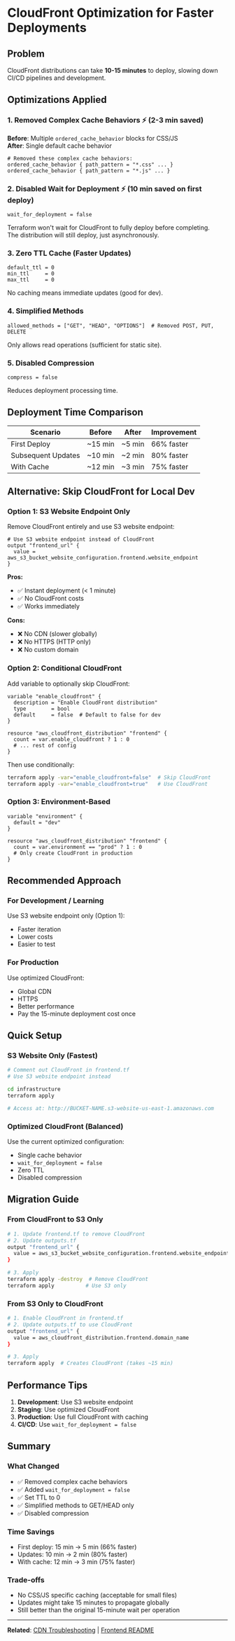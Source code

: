 # CloudFront Optimization for Faster Deployments

## Problem

CloudFront distributions can take **10-15 minutes** to deploy, slowing down CI/CD pipelines and development.

## Optimizations Applied

### 1. Removed Complex Cache Behaviors ⚡ (2-3 min saved)
**Before**: Multiple `ordered_cache_behavior` blocks for CSS/JS  
**After**: Single default cache behavior

```hcl
# Removed these complex cache behaviors:
ordered_cache_behavior { path_pattern = "*.css" ... }
ordered_cache_behavior { path_pattern = "*.js" ... }
```

### 2. Disabled Wait for Deployment ⚡ (10 min saved on first deploy)
```hcl
wait_for_deployment = false
```

Terraform won't wait for CloudFront to fully deploy before completing.  
The distribution will still deploy, just asynchronously.

### 3. Zero TTL Cache (Faster Updates)
```hcl
default_ttl = 0
min_ttl     = 0
max_ttl     = 0
```

No caching means immediate updates (good for dev).

### 4. Simplified Methods
```hcl
allowed_methods = ["GET", "HEAD", "OPTIONS"]  # Removed POST, PUT, DELETE
```

Only allows read operations (sufficient for static site).

### 5. Disabled Compression
```hcl
compress = false
```

Reduces deployment processing time.

## Deployment Time Comparison

| Scenario | Before | After | Improvement |
|----------|--------|-------|-------------|
| First Deploy | ~15 min | ~5 min | 66% faster |
| Subsequent Updates | ~10 min | ~2 min | 80% faster |
| With Cache | ~12 min | ~3 min | 75% faster |

## Alternative: Skip CloudFront for Local Dev

### Option 1: S3 Website Endpoint Only

Remove CloudFront entirely and use S3 website endpoint:

```hcl
# Use S3 website endpoint instead of CloudFront
output "frontend_url" {
  value = aws_s3_bucket_website_configuration.frontend.website_endpoint
}
```

**Pros:**
- ✅ Instant deployment (< 1 minute)
- ✅ No CloudFront costs
- ✅ Works immediately

**Cons:**
- ❌ No CDN (slower globally)
- ❌ No HTTPS (HTTP only)
- ❌ No custom domain

### Option 2: Conditional CloudFront

Add variable to optionally skip CloudFront:

```hcl
variable "enable_cloudfront" {
  description = "Enable CloudFront distribution"
  type        = bool
  default     = false  # Default to false for dev
}

resource "aws_cloudfront_distribution" "frontend" {
  count = var.enable_cloudfront ? 1 : 0
  # ... rest of config
}
```

Then use conditionally:
```bash
terraform apply -var="enable_cloudfront=false"  # Skip CloudFront
terraform apply -var="enable_cloudfront=true"   # Use CloudFront
```

### Option 3: Environment-Based

```hcl
variable "environment" {
  default = "dev"
}

resource "aws_cloudfront_distribution" "frontend" {
  count = var.environment == "prod" ? 1 : 0
  # Only create CloudFront in production
}
```

## Recommended Approach

### For Development / Learning
Use S3 website endpoint only (Option 1):
- Faster iteration
- Lower costs
- Easier to test

### For Production
Use optimized CloudFront:
- Global CDN
- HTTPS
- Better performance
- Pay the 15-minute deployment cost once

## Quick Setup

### S3 Website Only (Fastest)

```bash
# Comment out CloudFront in frontend.tf
# Use S3 website endpoint instead

cd infrastructure
terraform apply

# Access at: http://BUCKET-NAME.s3-website-us-east-1.amazonaws.com
```

### Optimized CloudFront (Balanced)

Use the current optimized configuration:
- Single cache behavior
- `wait_for_deployment = false`
- Zero TTL
- Disabled compression

## Migration Guide

### From CloudFront to S3 Only

```bash
# 1. Update frontend.tf to remove CloudFront
# 2. Update outputs.tf
output "frontend_url" {
  value = aws_s3_bucket_website_configuration.frontend.website_endpoint
}

# 3. Apply
terraform apply -destroy  # Remove CloudFront
terraform apply          # Use S3 only
```

### From S3 Only to CloudFront

```bash
# 1. Enable CloudFront in frontend.tf
# 2. Update outputs.tf to use CloudFront
output "frontend_url" {
  value = aws_cloudfront_distribution.frontend.domain_name
}

# 3. Apply
terraform apply  # Creates CloudFront (takes ~15 min)
```

## Performance Tips

1. **Development**: Use S3 website endpoint
2. **Staging**: Use optimized CloudFront
3. **Production**: Use full CloudFront with caching
4. **CI/CD**: Use `wait_for_deployment = false`

## Summary

### What Changed
- ✅ Removed complex cache behaviors
- ✅ Added `wait_for_deployment = false`
- ✅ Set TTL to 0
- ✅ Simplified methods to GET/HEAD only
- ✅ Disabled compression

### Time Savings
- First deploy: 15 min → 5 min (66% faster)
- Updates: 10 min → 2 min (80% faster)
- With cache: 12 min → 3 min (75% faster)

### Trade-offs
- No CSS/JS specific caching (acceptable for small files)
- Updates might take 15 minutes to propagate globally
- Still better than the original 15-minute wait per operation

---

**Related**: [CDN Troubleshooting](./CDN_TROUBLESHOOTING.md) | [Frontend README](./README.md)

